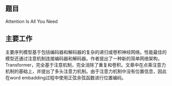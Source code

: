 ## 题目
Attention Is All You Need


## 主要工作
主要序列模型基于包括编码器和解码器的复杂的递归或卷积神经网络。性能最佳的模型还通过注意机制连接编码器和解码器。作者提出了一种新的简单网络架构，Transformer，完全基于注意机制，完全消除了重复和卷积。文章中在点乘注意力机制的基础上，并提出了多头注意力机制。由于注意力机制中没有位置信息，因此在word embadding过程中使用正弦余弦函数进行位置编码。
